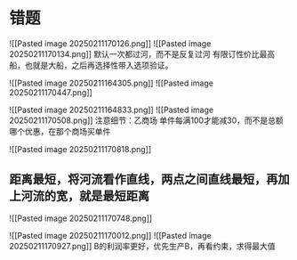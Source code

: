 # 错题
![[Pasted image 20250211170126.png]]
![[Pasted image 20250211170134.png]]
默认一次都过河，而不是反复过河
有限订性价比最高船，也就是大船，之后再选择性带入选项验证。

![[Pasted image 20250211164305.png]]
![[Pasted image 20250211170447.png]]

![[Pasted image 20250211164833.png]]
![[Pasted image 20250211170508.png]]
注意细节：乙商场 单件每满100才能减30，而不是总额
哪个优惠，在那个商场买单件

![[Pasted image 20250211170818.png]]
## 距离最短，将河流看作直线，两点之间直线最短，再加上河流的宽，就是最短距离
![[Pasted image 20250211170748.png]]

![[Pasted image 20250211170012.png]]
![[Pasted image 20250211170927.png]]
B的利润率更好，优先生产B，再看约束，求得最大值